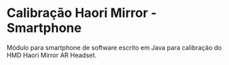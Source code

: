 # Calibração Haori Mirror - Smartphone

Módulo para smartphone de software escrito em Java para calibração do HMD Haori Mirror AR Headset.
